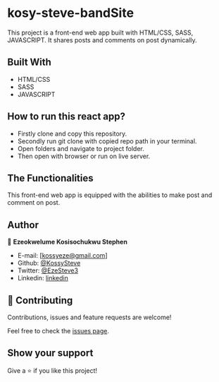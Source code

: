 # kosy-steve-bandSite

This project is a front-end web app built with HTML/CSS, SASS, JAVASCRIPT. It shares posts and comments on post dynamically.
## Built With

- HTML/CSS
- SASS
- JAVASCRIPT

## How to run this react app?
- Firstly clone and copy this repository.
- Secondly run git clone with copied repo path  in your terminal. 
- Open folders and navigate to project folder.
- Then open with browser or run on live server.


## The Functionalities
This front-end web app is equipped with the abilities to make post and comment on post.

## Author

👤 **Ezeokwelume Kosisochukwu Stephen**

- E-mail: [kossyeze@gmail.com]
- Github: [@KossySteve](https://github.com/KossySteve)
- Twitter: [@EzeSteve3](https://twitter.com/EzeSteve3/)
- Linkedin: [linkedin](https://www.linkedin.com/in/kossy-steve/)


## 🤝 Contributing

Contributions, issues and feature requests are welcome!

Feel free to check the [issues page](issues/).

## Show your support

Give a ⭐️ if you like this project!
